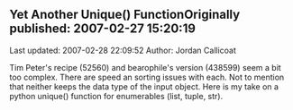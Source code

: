 ## Yet Another Unique() FunctionOriginally published: 2007-02-27 15:20:19 
Last updated: 2007-02-28 22:09:52 
Author: Jordan Callicoat 
 
Tim Peter's recipe (52560) and bearophile's version (438599) seem a bit too complex. There are speed an sorting issues with each. Not to mention that neither keeps the data type of the input object. Here is my take on a python unique() function for enumerables (list, tuple, str).